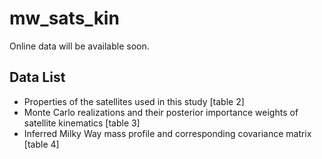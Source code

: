 # mw_sats_kin

Online data will be available soon.

## Data List
- Properties of the satellites used in this study [table 2]
- Monte Carlo realizations and their posterior importance weights of satellite kinematics  [table 3]
- Inferred Milky Way mass profile and corresponding covariance matrix [table 4]
